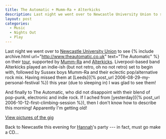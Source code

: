 ```yaml
---
title: The Automatic + Mumm-Ra + Alterkicks
description: Last night we went over to Newcastle University Union to see The Automatic, supported by Mumm-Ra and Alterkicks.
layout: post
categories:
  - Music
  - Nights Out
  - Play
---
```

Last night we went over to [Newcastle University Union](https://www.nusu.co.uk) to see {% include archive.html url="http://www.theautomatic.co.uk" text="The Automatic" %} on their [tour](https://en.wikipedia.org/wiki/Not_Accepted_Anywhere_album_tour), supported by [Mumm-Ra](https://www.mumm-ra.co.uk/) and [Alterkicks](https://en.wikipedia.org/wiki/Alterkicks). Liverpool-based band Alterkicks played an indie-ish (but not retro, oh no not retro) set to begin with, followed by Sussex boys Mumm-Ra and their eclectic pop/alternative rock mix. Having missed them at [Leeds]({% post_url 2006-08-29-my-personal-festival %}) this year (due to sleeping in) I was glad to see them!

And finally to The Automatic, who did not disappoint with their blend of pop-punk, electronic and indie rock. If I ached from [yesterday]({% post_url 2006-10-12-first-climbing-session %}), then I don't know how to describe this morning! Apparently I'm getting old!

[View pictures of the gig](https://pictures.scholesmafia.co.uk/index.php/2006/10/12.10.06-the-automatic/)

Back to Newcastle this evening for [Hannah](https://pictures.scholesmafia.co.uk/index.php/?profile=1)'s party --- in fact, must go make a CD...
